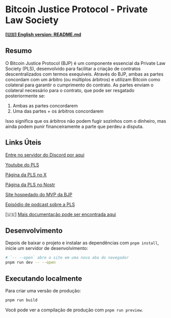 # Bitcoin Justice Protocol - Private Law Society

[**[🇺🇸] English version: README.md**](README.md)

## Resumo

O Bitcoin Justice Protocol (BJP) é um componente essencial da Private Law Society (PLS), desenvolvido para facilitar a criação de contratos descentralizados com termos exequíveis. Através do BJP, ambas as partes concordam com um árbitro (ou múltiplos árbitros) e utilizam Bitcoin como colateral para garantir o cumprimento do contrato. As partes enviam o colateral necessário para o contrato, que pode ser resgatado posteriormente se:

1. Ambas as partes concordarem
2. Uma das partes + os árbitros concordarem

Isso significa que os árbitros não podem fugir sozinhos com o dinheiro, mas ainda podem punir financeiramente a parte que perdeu a disputa.

## Links Úteis

[Entre no servidor do Discord por aqui](https://www.privatelawsociety.net/join)

[Youtube do PLS](https://www.youtube.com/@privatelawsociety)

[Página da PLS no X](https://x.com/PrivateLawSoc)

[Página da PLS no Nostr](https://njump.me/npub1p79dx59d5gctllar73cqnucqft89gpkfmydxj4mmk2jj69s7hn3sfjatxx)

[Site hospedado do MVP da BJP](https://pls-bjp.vercel.app/)

[Episódio de podcast sobre a PLS](https://www.youtube.com/watch?v=NGx7h9kpPE8)

[🇺🇸] [Mais documentação pode ser encontrada aqui](https://private-law-society.gitbook.io/docs/)

## Desenvolvimento

Depois de baixar o projeto e instalar as dependências com `pnpm install`, inicie um servidor de desenvolvimento:

```bash
# `-- --open` abre o site em uma nova aba do navegador
pnpm run dev -- --open
```

## Executando localmente

Para criar uma versão de produção:

```bash
pnpm run build
```

Você pode ver a compilação de produção com `pnpm run preview`.
